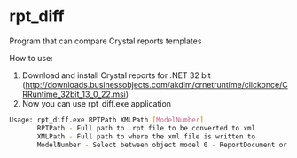 # rpt_diff
Program that can compare Crystal reports templates

How to use:
1. Download and install Crystal reports for .NET 32 bit (http://downloads.businessobjects.com/akdlm/crnetruntime/clickonce/CRRuntime_32bit_13_0_22.msi)
2. Now you can use rpt_diff.exe application 

```bash
Usage: rpt_diff.exe RPTPath XMLPath [ModelNumber]
       RPTPath - Full path to .rpt file to be converted to xml
       XMLPath - Full path to where the xml file is written to
       ModelNumber - Select between object model 0 - ReportDocument or 1 (recomended)- ReportClientDocument
```
